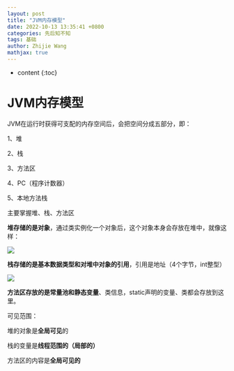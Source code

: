 ```yaml
---
layout: post
title: "JVM内存模型"
date: 2022-10-13 13:35:41 +0800
categories: 先后知不知
tags: 基础
author: Zhijie Wang
mathjax: true
---
```


* content
{:toc}

# JVM内存模型
JVM在运行时获得可支配的内存空间后，会把空间分成五部分，即：

1、堆

2、栈

3、方法区

4、PC（程序计数器）

5、本地方法栈

主要掌握堆、栈、方法区

**堆存储的是对象**，通过类实例化一个对象后，这个对象本身会存放在堆中，就像这样：

![](https://github.com/Jestain/Jestain.github.io/blob/main/images/%E5%A0%86%20(1).jpg)

**栈存储的是基本数据类型和对堆中对象的引用**，引用是地址（4个字节，int整型）

![](https://github.com/Jestain/Jestain.github.io/blob/main/images/%E5%A0%86%20(2).jpg)

**方法区存放的是常量池和静态变量**、类信息，static声明的变量、类都会存放到这里。

可见范围：

堆的对象是**全局可见**的

栈的变量是**线程范围的（局部的）**

方法区的内容是**全局可见的**
